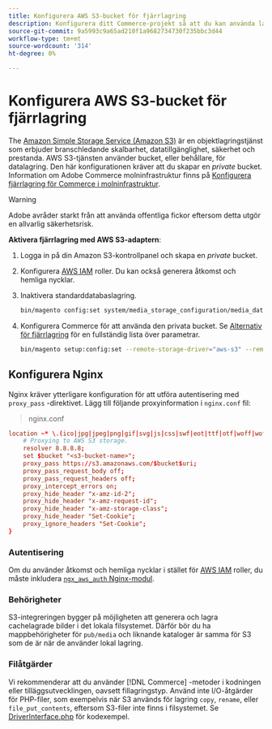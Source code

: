 ```yaml
---
title: Konfigurera AWS S3-bucket för fjärrlagring
description: Konfigurera ditt Commerce-projekt så att du kan använda lagringstjänsten AWS S3 för fjärrlagring.
source-git-commit: 9a5993c9a65ad210f1a9682734730f235bbc3d44
workflow-type: tm+mt
source-wordcount: '314'
ht-degree: 0%

---
```


# Konfigurera AWS S3-bucket för fjärrlagring

The [Amazon Simple Storage Service (Amazon S3)][AWS S3] är en objektlagringstjänst som erbjuder branschledande skalbarhet, datatillgänglighet, säkerhet och prestanda. AWS S3-tjänsten använder bucket, eller behållare, för datalagring. Den här konfigurationen kräver att du skapar en _private_ bucket. Information om Adobe Commerce molninfrastruktur finns på [Konfigurera fjärrlagring för Commerce i molninfrastruktur](cloud-support.md).

>[!WARNING]
>
>Adobe avråder starkt från att använda offentliga fickor eftersom detta utgör en allvarlig säkerhetsrisk.

**Aktivera fjärrlagring med AWS S3-adaptern**:

1. Logga in på din Amazon S3-kontrollpanel och skapa en _private_ bucket.

1. Konfigurera [AWS IAM] roller. Du kan också generera åtkomst och hemliga nycklar.

1. Inaktivera standarddatabaslagring.

   ```bash
   bin/magento config:set system/media_storage_configuration/media_database 0
   ```

1. Konfigurera Commerce för att använda den privata bucket. Se [Alternativ för fjärrlagring](remote-storage.md#remote-storage-options) för en fullständig lista över parametrar.

   ```bash
   bin/magento setup:config:set --remote-storage-driver="aws-s3" --remote-storage-bucket="<bucket-name>" --remote-storage-region="<region-name>" --remote-storage-prefix="<optional-prefix>" --remote-storage-key=<optional-access-key> --remote-storage-secret=<optional-secret-key> -n
   ```

## Konfigurera Nginx

Nginx kräver ytterligare konfiguration för att utföra autentisering med `proxy_pass` -direktivet. Lägg till följande proxyinformation i `nginx.conf` fil:

>nginx.conf

```conf
location ~* \.(ico|jpg|jpeg|png|gif|svg|js|css|swf|eot|ttf|otf|woff|woff2)$ {
    # Proxying to AWS S3 storage.
    resolver 8.8.8.8;
    set $bucket "<s3-bucket-name>";
    proxy_pass https://s3.amazonaws.com/$bucket$uri;
    proxy_pass_request_body off;
    proxy_pass_request_headers off;
    proxy_intercept_errors on;
    proxy_hide_header "x-amz-id-2";
    proxy_hide_header "x-amz-request-id";
    proxy_hide_header "x-amz-storage-class";
    proxy_hide_header "Set-Cookie";
    proxy_ignore_headers "Set-Cookie";
}
```

### Autentisering

Om du använder åtkomst och hemliga nycklar i stället för [AWS IAM] roller, du måste inkludera [`ngx_aws_auth` Nginx-modul][ngx repo].

### Behörigheter

S3-integreringen bygger på möjligheten att generera och lagra cachelagrade bilder i det lokala filsystemet. Därför bör du ha mappbehörigheter för `pub/media` och liknande kataloger är samma för S3 som de är när de använder lokal lagring.

### Filåtgärder

Vi rekommenderar att du använder [!DNL Commerce] -metoder i kodningen eller tilläggsutvecklingen, oavsett fillagringstyp. Använd inte I/O-åtgärder för PHP-filer, som exempelvis när S3 används för lagring `copy`, `rename`, eller `file_put_contents`, eftersom S3-filer inte finns i filsystemet. Se [DriverInterface.php](https://github.com/magento/magento2/blob/2.4-develop/lib/internal/Magento/Framework/Filesystem/DriverInterface.php#L18) för kodexempel.

<!-- link definitions -->

[AWS S3]: https://aws.amazon.com/s3
[AWS IAM]: https://aws.amazon.com/iam/
[ngx repo]: https://github.com/anomalizer/ngx_aws_auth
